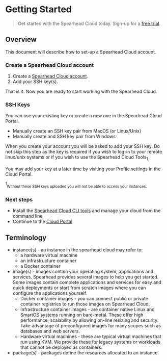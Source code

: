 # Getting Started

> Get started with the Spearhead Cloud today. Sign-up for a [free trial](https://spearhead.cloud/trial).


## Overview
This document will describe how to set-up a Spearhead Cloud account.

### Create a Spearhead Cloud  account

1. Create a [Spearhead Cloud account](https://spearhead.cloud/start).
2. Add your SSH key(s).

That is it. Now you are ready to start working with the Spearhead Cloud.

### SSH Keys
You can use your existing key or create a new one in the Spearhead Cloud Portal.

* Manually create an SSH key pair from MacOS (or Linux/Unix)
* Manually create and SSH key pair from Windows

When you create your account you will be asked to add your SSH key. Do not skip this step as the key is required if you wish to log-in to your remote linux/unix systems or if you wish to use the Spearhead Cloud Tools<sub>1<sub>.

You may add your key at a later time by visiting your Profile settings in the Cloud Portal.

<sup>1</sup><sub>Without these SSH keys uploaded you will not be able to access your instances.</sub>
### Next steps

* Install the [Spearhead Cloud CLI tools](https://docs.spearhead.cloud/spearhead-cli) and manage your cloud from the command line
* Continue to the [Cloud Portal](https://docs.spearhead.cloud/cloud-portal).


## Terminology

* instance(s) - an instance in the spearhead cloud may refer to:
    * a hardware virtual machine
    * an infrastructure container
    * a Docker container
* image(s) - images contain your operating system, applications and services. Spearhead provides several images to help you get started. Some images contain complete applications and services for easy and quick deployments or start from scratch images where you can configure the applications yourself.
    * Docker container images - you can connect public or private container registries to run those images on Spearhead Cloud.
    * Infrastructure container images - are container native Linux and SmartOS systems running on bare-metal. These offer high performance, scalability by allowing on-line resizing and security. Take advantage of preconfigured images for many scopes such as databases and web servers.
    * Hardware virtual machines - these are typical virtual machines that run using KVM. We provide these for legacy systems or workloads that cannot be deployed as containers.
* package(s) - packages define the resources allocated to an instance.
